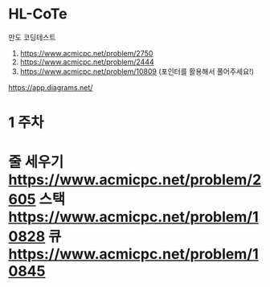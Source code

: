 # HL-CoTe
만도 코딩테스트

1. https://www.acmicpc.net/problem/2750
2. https://www.acmicpc.net/problem/2444
3. https://www.acmicpc.net/problem/10809 (포인터를 활용해서 풀어주세요!)

https://app.diagrams.net/

1 주차
================================================
줄 세우기 https://www.acmicpc.net/problem/2605
스택           https://www.acmicpc.net/problem/10828
큐               https://www.acmicpc.net/problem/10845
================================================ 